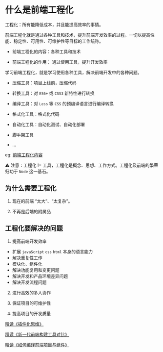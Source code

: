 # 什么是前端工程化

工程化：所有能降低成本，并且能提高效率的事情。

前端工程化就是通过各种工具和技术，提升前端开发效率的过程。一切以提高性能、稳定性、可用性、可维护性等目标的工作统称。

- 前端工程化的内容：各种工具和技术

- 前端工程化的作用： 通过使用工具，提升开发效率

学习前端工程化，就是学习使用各种工具，解决前端开发中的各种问题。

- 压缩工具：项目上线前，压缩代码

- 转换工具：对 `ES6+` 或 `CSS3` 新特性进行转换

- 编译工具：对 `Less` 等 `CSS` 的预编译语言进行编译转换

- 格式化工具：格式化代码

- 自动化工具：自动化测试、自动化部署

- 脚手架工具

- ...

eg: [前端工程化内容](../images/FrontEngineerInfo.jpg)

⚠️ 注意：工程化 != 工具，工程化是概念、思想、工作方式。工程化及前端的繁荣归功于 `Node` 这一基石。

## 为什么需要工程化

1. 现在的前端 “太大”、“太复杂”。

2. 不再是后端的附属品

## 工程化要解决的问题

1. 提高前端开发效率

- 扩展 `javaScript` `css` `html` 本身的语言能力
- 解决重复性工作
- 模块化、组件化
- 解决功能复用和变更问题
- 解决开发和产品环境差异问题
- 解决开发流程问题

2. 进行高效的多人协作

3. 保证项目的可维护性

4. 提高项目的开发质量

[精读《插件化思维》](https://github.com/ascoders/weekly/blob/master/%E5%89%8D%E6%B2%BF%E6%8A%80%E6%9C%AF/53.%E7%B2%BE%E8%AF%BB%E3%80%8A%E6%8F%92%E4%BB%B6%E5%8C%96%E6%80%9D%E7%BB%B4%E3%80%8B.md)

[精读《新一代前端构建工具对比》](https://github.com/ascoders/weekly/blob/master/%E5%89%8D%E6%B2%BF%E6%8A%80%E6%9C%AF/195.%E7%B2%BE%E8%AF%BB%E3%80%8A%E6%96%B0%E4%B8%80%E4%BB%A3%E5%89%8D%E7%AB%AF%E6%9E%84%E5%BB%BA%E5%B7%A5%E5%85%B7%E5%AF%B9%E6%AF%94%E3%80%8B.md)

[精读《如何编译前端项目与组件》](https://github.com/ascoders/weekly/blob/master/%E5%89%8D%E6%B2%BF%E6%8A%80%E6%9C%AF/89.%E7%B2%BE%E8%AF%BB%E3%80%8A%E5%A6%82%E4%BD%95%E7%BC%96%E8%AF%91%E5%89%8D%E7%AB%AF%E9%A1%B9%E7%9B%AE%E4%B8%8E%E7%BB%84%E4%BB%B6%E3%80%8B.md)



